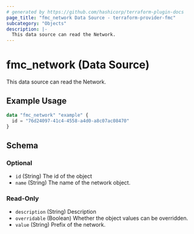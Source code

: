 ```yaml
---
# generated by https://github.com/hashicorp/terraform-plugin-docs
page_title: "fmc_network Data Source - terraform-provider-fmc"
subcategory: "Objects"
description: |-
  This data source can read the Network.
---
```


# fmc_network (Data Source)

This data source can read the Network.

## Example Usage

```terraform
data "fmc_network" "example" {
  id = "76d24097-41c4-4558-a4d0-a8c07ac08470"
}
```

<!-- schema generated by tfplugindocs -->
## Schema

### Optional

- `id` (String) The id of the object
- `name` (String) The name of the network object.

### Read-Only

- `description` (String) Description
- `overridable` (Boolean) Whether the object values can be overridden.
- `value` (String) Prefix of the network.
